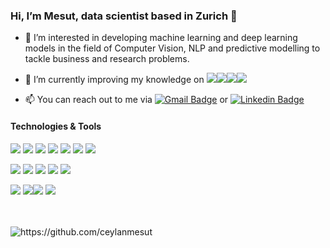 ###  Hi, I’m Mesut, data scientist based in Zurich 👋

- 🔭 I’m interested in developing machine learning and deep learning models in the field of Computer Vision, NLP and predictive modelling to tackle business and research problems.
- 🌱 I’m currently improving my knowledge on <img src="https://img.shields.io/badge/flask%20-%23000.svg?&style=for-the-badge&logo=flask&logoColor=white"/><img src="https://img.shields.io/badge/fastapi-109989?style=for-the-badge&logo=FASTAPI&logoColor=white" /><img src="https://img.shields.io/badge/docker%20-%230db7ed.svg?&style=for-the-badge&logo=docker&logoColor=white"/><img src="https://img.shields.io/badge/kubernetes%20-%23326ce5.svg?&style=for-the-badge&logo=kubernetes&logoColor=white"/>

- 📫 You can reach out to me via [![Gmail Badge](https://img.shields.io/badge/-GMAIL-c14438?style=flat&logo=Gmail&logoColor=white)](mailto:mesutceylan95@gmail.com "Connect via Email") or [![Linkedin Badge](https://img.shields.io/badge/-LINKEDIN-0072b1?style=flat&logo=Linkedin&logoColor=white)](https://www.linkedin.com/in/mesutceylan/ "Connect on LinkedIn")

#### Technologies & Tools
<p>
<img src=" 	https://img.shields.io/badge/Python-FFD43B?style=for-the-badge&logo=python&logoColor=blue"/>
<img src="https://img.shields.io/badge/r-%23276DC3.svg?&style=for-the-badge&logo=r&logoColor=white" />
<img src="https://img.shields.io/badge/MySQL-005C84?style=for-the-badge&logo=mysql&logoColor=white" />
<img src="https://img.shields.io/badge/TensorFlow%20-%23FF6F00.svg?&style=for-the-badge&logo=TensorFlow&logoColor=white" />
<img src="https://img.shields.io/badge/Keras%20-%23D00000.svg?&style=for-the-badge&logo=Keras&logoColor=white"/>
<img src="https://img.shields.io/badge/PyTorch%20-%23EE4C2C.svg?&style=for-the-badge&logo=PyTorch&logoColor=white" />

<img src="https://img.shields.io/badge/OpenCV-27338e?style=for-the-badge&logo=OpenCV&logoColor=white" />

<p>
<img src="https://img.shields.io/badge/scikit_learn-F7931E?style=for-the-badge&logo=scikit-learn&logoColor=white" />
<img src="https://img.shields.io/badge/numpy%20-%23013243.svg?&style=for-the-badge&logo=numpy&logoColor=white" />
<img src="https://img.shields.io/badge/pandas%20-%23150458.svg?&style=for-the-badge&logo=pandas&logoColor=white" />
<img src="https://img.shields.io/badge/Amazon_AWS-FF9900?style=for-the-badge&logo=amazonaws&logoColor=white" />
<img src="https://img.shields.io/badge/Tableau-E97627?style=for-the-badge&logo=Tableau&logoColor=white" />  

<p>
<img src="https://img.shields.io/badge/git%20-%23F05033.svg?&style=for-the-badge&logo=git&logoColor=white"/> <img src="https://img.shields.io/badge/VSCode-0078D4?style=for-the-badge&logo=visual%20studio%20code&logoColor=white" /><img src="https://img.shields.io/badge/Overleaf-47A141?style=for-the-badge&logo=Overleaf&logoColor=white" /> <img src="https://img.shields.io/badge/Atom-66595C?style=for-the-badge&logo=Atom&logoColor=white" />
<p>
 </samp>
  <br> <br>
  <img src="https://komarev.com/ghpvc/?username=ceylanmesut" alt="https://github.com/ceylanmesut" />
</p>
